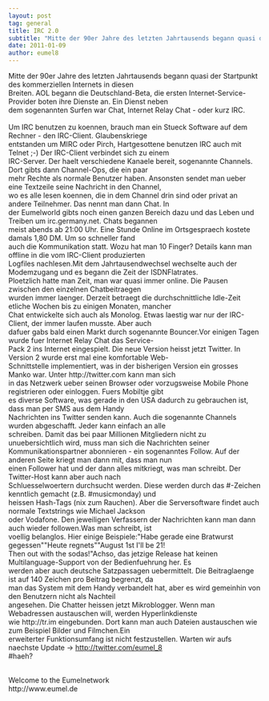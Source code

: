 ```yaml
---
layout: post
tag: general
title: IRC 2.0
subtitle: "Mitte der 90er Jahre des letzten Jahrtausends begann quasi der Startpunkt des kommerziellen Internets in diesen Breiten. AOL begann die Deutschland-Beta, die ersten Internet-Service-Provider boten ihre Dienste an. Ein Dienst neben dem sogenannten Surfen&hellip;"
date: 2011-01-09
author: eumel8
---
```


<p>Mitte der 90er Jahre des letzten Jahrtausends begann quasi der Startpunkt des kommerziellen Internets in diesen<br />Breiten. AOL begann die Deutschland-Beta, die ersten Internet-Service-Provider boten ihre Dienste an. Ein Dienst neben<br />dem sogenannten Surfen war Chat, Internet Relay Chat - oder kurz IRC.<br />
<br/>
Um IRC benutzen zu koennen, brauch man ein Stueck Software auf dem Rechner - den IRC-Client. Glaubenskriege<br />entstanden um MIRC oder Pirch, Hartgesottene benutzen IRC auch mit Telnet ;-) Der IRC-Client verbindet sich zu einem<br />IRC-Server. Der haelt verschiedene Kanaele bereit, sogenannte Channels. Dort gibts dann Channel-Ops, die ein paar<br />mehr Rechte als normale Benutzer haben. Ansonsten sendet man ueber eine Textzeile seine Nachricht in den Channel,<br />wo es alle lesen koennen, die in dem Channel drin sind oder privat an andere Teilnehmer. Das nennt man dann Chat. In<br />der Eumelworld gibts noch einen ganzen Bereich dazu und das Leben und Treiben um irc.germany.net. Chats begannen<br />meist abends ab 21:00 Uhr. Eine Stunde Online im Ortsgespraech kostete damals 1,80 DM. Um so schneller fand<br />auch die Kommunikation statt. Wozu hat man 10 Finger? Details kann man offline in die vom IRC-Client produzierten<br />Logfiles nachlesen.Mit dem Jahrtausendwechsel wechselte auch der Modemzugang und es begann die Zeit der ISDNFlatrates.<br />Ploetzlich hatte man Zeit, man war quasi immer online. Die Pausen zwischen den einzelnen Chatbeitraegen<br />wurden immer laenger. Derzeit betraegt die durchschnittliche Idle-Zeit etliche Wochen bis zu einigen Monaten, mancher<br />Chat entwickelte sich auch als Monolog. Etwas laestig war nur der IRC-Client, der immer laufen musste. Aber auch<br />dafuer gabs bald einen Markt durch sogenannte Bouncer.Vor einigen Tagen wurde fuer Internet Relay Chat das Service-<br />Pack 2 ins Internet eingespielt. Die neue Version heisst jetzt Twitter. In Version 2 wurde erst mal eine komfortable Web-<br />Schnittstelle implementiert, was in der bisherigen Version ein grosses Manko war. Unter http://twitter.com kann man sich<br />in das Netzwerk ueber seinen Browser oder vorzugsweise Mobile Phone registrieren oder einloggen. Fuers Mobiltje gibt<br />es diverse Software, was gerade in den USA dadurch zu gebrauchen ist, dass man per SMS aus dem Handy<br />Nachrichten ins Twitter senden kann. Auch die sogenannte Channels wurden abgeschafft. Jeder kann einfach an alle<br />schreiben. Damit das bei paar Millionen Mitgliedern nicht zu unuebersichtlich wird, muss man sich die Nachrichten seiner<br />Kommunikationspartner abonnieren - ein sogenanntes Follow. Auf der anderen Seite kriegt man dann mit, dass man nun<br />einen Follower hat und der dann alles mitkriegt, was man schreibt. Der Twitter-Host kann aber auch nach<br />Schluesselwoertern durchsucht werden. Diese werden durch das #-Zeichen kenntlich gemacht (z.B. #musicmonday) und<br />heissen Hash-Tags (nix zum Rauchen). Aber die Serversoftware findet auch normale Textstrings wie Michael Jackson<br />oder Vodafone. Den jeweiligen Verfassern der Nachrichten kann man dann auch wieder followen.Was man schreibt, ist<br />voellig belanglos. Hier einige Beispiele:"Habe gerade eine Bratwurst gegessen""Heute regnets""August 1st I'll be 21!<br />Then out with the sodas!"Achso, das jetzige Release hat keinen Multilanguage-Support von der Bedienfuehrung her. Es<br />werden aber auch deutsche Satzpassagen uebermittelt. Die Beitraglaenge ist auf 140 Zeichen pro Beitrag begrenzt, da<br />man das System mit dem Handy verbandelt hat, aber es wird gemeinhin von den Benutzern nicht als Nachteil<br />angesehen. Die Chatter heissen jetzt Mikroblogger. Wenn man Webadressen austauschen will, werden Hyperlinkdienste<br />wie http://tr.im eingebunden. Dort kann man auch Dateien austauschen wie zum Beispiel Bilder und Filmchen.Ein<br />erweiterter Funktionsumfang ist nicht festzustellen. Warten wir aufs naechste Update -> <a href="http://twitter.com/eumel_8" target="_blank">http://twitter.com/eumel_8</a><br />#haeh?</p>
<p><br />Welcome to the Eumelnetwork<br />http://www.eumel.de</p>
